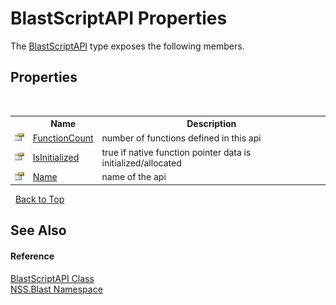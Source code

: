 # BlastScriptAPI Properties
 

The <a href="e6f5a4bb-3337-aec4-3768-690bdad3c62b.md">BlastScriptAPI</a> type exposes the following members.


## Properties
&nbsp;<table><tr><th></th><th>Name</th><th>Description</th></tr><tr><td>![Public property](media/pubproperty.gif "Public property")</td><td><a href="2cc57b49-a977-7244-c0c9-230f077dea6d.md">FunctionCount</a></td><td>
number of functions defined in this api</td></tr><tr><td>![Public property](media/pubproperty.gif "Public property")</td><td><a href="46925b97-5737-6c68-1f95-1b7bac649735.md">IsInitialized</a></td><td>
true if native function pointer data is initialized/allocated</td></tr><tr><td>![Public property](media/pubproperty.gif "Public property")</td><td><a href="414e4dbe-0ee6-1751-a156-43161f8a1dc3.md">Name</a></td><td>
name of the api</td></tr></table>&nbsp;
<a href="#blastscriptapi-properties">Back to Top</a>

## See Also


#### Reference
<a href="e6f5a4bb-3337-aec4-3768-690bdad3c62b.md">BlastScriptAPI Class</a><br /><a href="88b55311-4a89-0894-e27a-e157e443c7f7.md">NSS.Blast Namespace</a><br />